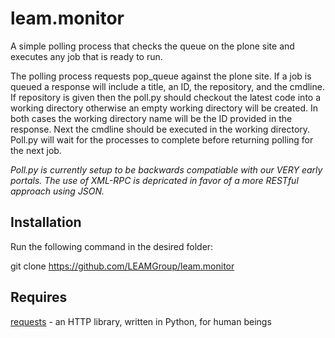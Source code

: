 leam.monitor
============
A simple polling process that checks the queue on the plone site and executes any job that is ready to run.

The polling process requests pop_queue against the plone site. If a job is queued a response will include a title, 
an ID, the repository, and the cmdline.  If repository is given then the poll.py should checkout the latest code into 
a working directory otherwise an empty working directory will be created.  In both cases the working directory name will
be the ID provided in the response.  Next the cmdline should be executed in the working directory.  Poll.py will wait 
for the processes to complete before returning polling for the next job.

*Poll.py is currently setup to be backwards compatiable with our VERY early portals.  The use of XML-RPC is 
depricated in favor of a more RESTful approach using JSON.* 

Installation
------------
Run the following command in the desired folder:

git clone https://github.com/LEAMGroup/leam.monitor

Requires
--------
[requests](http://docs.python-requests.org/en/latest/) - an HTTP library, written in Python, for human beings

